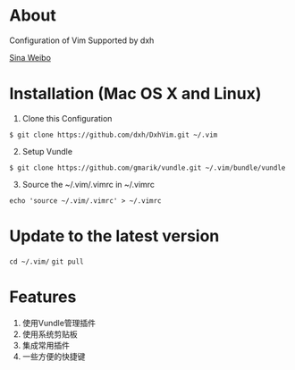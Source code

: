 # About 
Configuration of Vim Supported by dxh

[Sina Weibo](http://weibo.com/survivordeng/profile?rightmod=1&wvr=5&mod=personinfo)

# Installation (Mac OS X and Linux)

1. Clone this Configuration

`$ git clone https://github.com/dxh/DxhVim.git ~/.vim`

2. Setup Vundle

`$ git clone https://github.com/gmarik/vundle.git ~/.vim/bundle/vundle`

3. Source the ~/.vim/.vimrc in ~/.vimrc

`echo 'source ~/.vim/.vimrc' > ~/.vimrc`

# Update to the latest version
`cd ~/.vim/`
`git pull`

# Features
1. 使用Vundle管理插件
2. 使用系统剪贴板
3. 集成常用插件
4. 一些方便的快捷键



